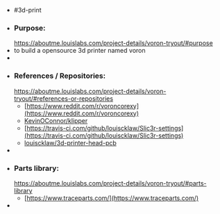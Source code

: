 - #3d-print
- ### Purpose:
  https://aboutme.louislabs.com/project-details/voron-tryout/#purpose
- to build a opensource 3d printer named voron
-
- ### References / Repositories:
  https://aboutme.louislabs.com/project-details/voron-tryout/#references-or-repositories
	- [https://www.reddit.com/r/voroncorexy](https://www.reddit.com/r/voroncorexy)
	- [KevinOConnor/klipper](https://www.github.com/KevinOConnor/klipper)
	- [https://travis-ci.com/github/louiscklaw/Slic3r-settings](https://travis-ci.com/github/louiscklaw/Slic3r-settings)
	- [louiscklaw/3d-printer-head-pcb](https://www.github.com/louiscklaw/3d-printer-head-pcb)
-
- ### Parts library:
  https://aboutme.louislabs.com/project-details/voron-tryout/#parts-library
	- [https://www.traceparts.com/](https://www.traceparts.com/)
-